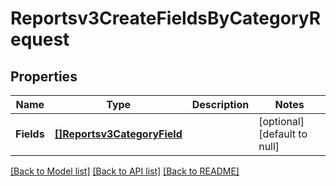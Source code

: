 # Reportsv3CreateFieldsByCategoryRequest

## Properties
Name | Type | Description | Notes
------------ | ------------- | ------------- | -------------
**Fields** | [**[]Reportsv3CategoryField**](reportsv3CategoryField.md) |  | [optional] [default to null]

[[Back to Model list]](../README.md#documentation-for-models) [[Back to API list]](../README.md#documentation-for-api-endpoints) [[Back to README]](../README.md)

